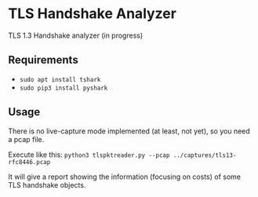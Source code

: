 # TLS Handshake Analyzer

TLS 1.3 Handshake analyzer (in progress)

## Requirements

- `sudo apt install tshark`
- `sudo pip3 install pyshark`

## Usage

There is no live-capture mode implemented (at least, not yet), so you need a pcap file. 

Execute like this: `python3 tlspktreader.py --pcap ../captures/tls13-rfc8446.pcap`

It will give a report showing the information (focusing on costs) of some TLS handshake objects.
